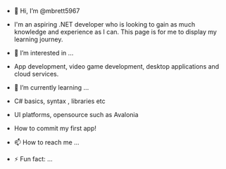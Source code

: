 - 👋 Hi, I’m @mbrett5967
- I'm an aspiring .NET developer who is looking to gain as much knowledge and experience as I can. This page is for me to display my learning journey.


- 👀 I’m interested in ...
- App development, video game development, desktop applications and cloud services.


- 🌱 I’m currently learning ...
- C# basics, syntax , libraries etc
- UI platforms, opensource such as Avalonia
- How to commit my first app!


- 📫 How to reach me ...

- ⚡ Fun fact: ...

<!---
mbrett5967/mbrett5967 is a ✨ special ✨ repository because its `README.md` (this file) appears on your GitHub profile.
You can click the Preview link to take a look at your changes.
--->
